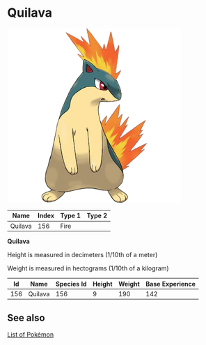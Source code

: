 # Quilava


![Quilava](images/156.png)

| **Name** | **Index** | **Type 1** | **Type 2** |
|----|----|----|----|
| Quilava | 156 | Fire  |  |

**Quilava** 


Height is measured in decimeters (1/10th of a meter)

Weight is measured in hectograms (1/10th of a kilogram)

| **Id** | **Name** | **Species Id** | **Height** | **Weight** | **Base Experience** |
|--------|----------|----------------|------------|------------|---------------------|
| 156 | Quilava | 156 | 9 | 190 | 142 |


## See also

[List of Pokémon](../pokemon.md)

